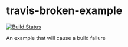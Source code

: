 # travis-broken-example

[![Build Status](https://travis-ci.org/fuchao2012/travis-broken-example.svg?branch=master)](https://travis-ci.org/fuchao2012/travis-broken-example)

An example that will cause a build failure
